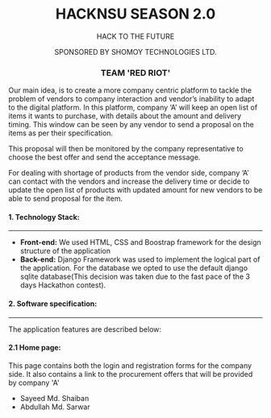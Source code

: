 


  <h1 align="center">HACKNSU SEASON 2.0</h1>
  <p align="center">HACK TO THE FUTURE</p>
  <p align="center">SPONSORED BY SHOMOY TECHNOLOGIES LTD.</p>


<h3 align="center">TEAM 'RED RIOT'</h1>






<p>Our main idea, is to create a more company centric platform to tackle the problem of vendors to company interaction and vendor’s inability to adapt to the digital platform. In this platform, company ‘A’ will keep an open list of items it wants to purchase, with details about the amount and delivery timing. This window can be seen by any vendor to send a proposal on the items as per their specification.

This proposal will then be monitored by the company representative to choose the best offer and send the acceptance message.

For dealing with shortage of products from the vendor side, company ‘A’ can contact with the vendors and increase the delivery time or decide to update the open list of products with updated amount for new vendors to be able to send proposal for the item.
</p>

<h4>1. Technology Stack: </h4>
<hr>
<ul>
  <li><b>Front-end:</b> We used HTML, CSS and Boostrap framework for the design structure of the application</li>
  <li><b>Back-end:</b> Django Framework was used to implement the logical part of the application. For the database we opted to use the default django sqlite database(This decision was taken due to the fast pace of the 3 days Hackathon contest). </li>
</ul>

<h4>2. Software specification:</h4><hr>
The application features are described below:
<h4>2.1 Home page:</h4>
<p>This page contains both the login and registration forms for the company side. It also contains a link to the procurement offers that will be provided by company 'A'
</p>


<ul>
  <li>Sayeed Md. Shaiban</li>
  <li>Abdullah Md. Sarwar</li>
<ul>
